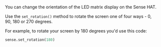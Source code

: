 You can change the orientation of the LED matrix display on the Sense HAT.

Use the `set_rotation()` method to rotate the screen one of four ways - 0, 90, 180 or 270 degrees.

For example, to rotate your screen by 180 degrees you'd use this code:

```python
sense.set_rotation(180)
```
